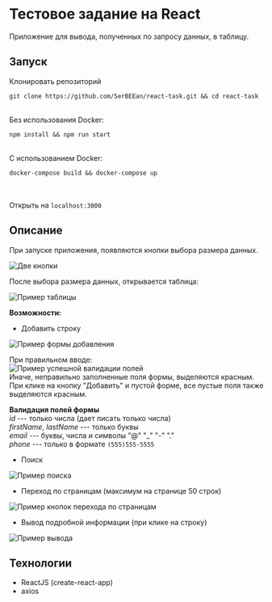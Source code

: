 # Тестовое задание на React
Приложение для вывода, полученных по запросу данных, в таблицу.

## Запуск
Клонировать репозиторий
```
git clone https://github.com/SerBEEan/react-task.git && cd react-task
```
\
Без использования Docker:
```
npm install && npm run start
```
\
С использованием Docker:
```
docker-compose build && docker-compose up
```
\
\
Открыть на `localhost:3000`

## Описание
При запуске приложения, появляются кнопки выбора размера данных.

![Две кнопки](http://najivka.mati.su/www/cash/react-task-images/1.PNG)

После выбора размера данных, открывается таблица:

![Пример таблицы](http://najivka.mati.su/www/cash/react-task-images/2.PNG)

__Возможности:__

- Добавить строку

![Пример формы добавления](http://najivka.mati.su/www/cash/react-task-images/3.PNG)

При правильном вводе:\
![Пример успешной валидации полей](http://najivka.mati.su/www/cash/react-task-images/4.PNG) \
Иначе, неправильно заполненные поля формы, выделяются красным. При клике на кнопку "Добавить" и пустой форме, все пустые поля также выделяются красным.

__Валидация полей формы__
\
_id_ --- только числа (дает писать только числа) \
_firstName_, _lastName_ --- только буквы \
_email_ --- буквы, числа и символы "@" "_" "-" "." \
_phone_ --- только в формате `(555)555-5555`

- Поиск

![Пример поиска](http://najivka.mati.su/www/cash/react-task-images/5.PNG)

- Переход по страницам (максимум на странице 50 строк)

![Пример кнопок перехода по страницам](http://najivka.mati.su/www/cash/react-task-images/6.PNG)

- Вывод подробной информации (при клике на строку)

![Пример вывода](http://najivka.mati.su/www/cash/react-task-images/7.PNG)

## Технологии
- ReactJS (create-react-app)
- axios
